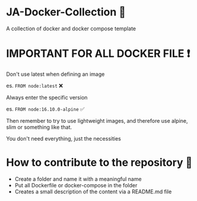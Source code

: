 # JA-Docker-Collection :whale:

A collection of docker and docker compose template


# IMPORTANT FOR ALL DOCKER FILE :exclamation:

Don't use latest when defining an image

es. `FROM node:latest` :x:

Always enter the specific version

es. `FROM node:16.10.0-alpine` :white_check_mark:

Then remember to try to use lightweight images, and therefore use alpine,
slim or something like that.

You don't need everything, just the necessities


# How to contribute to the repository :rocket:

- Create a folder and name it with a meaningful name
- Put all Dockerfile or docker-compose in the folder
- Creates a small description of the content via a README.md file